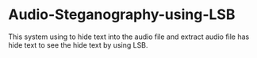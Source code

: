 # Audio-Steganography-using-LSB
This system using to hide text into the audio file and extract audio file has hide text to see the hide text by using LSB.
